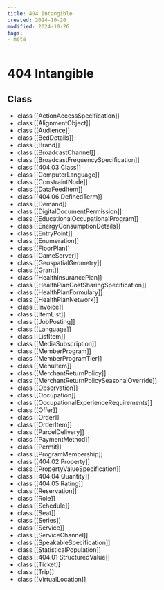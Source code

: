 ```yaml
---
title: 404 Intangible
created: 2024-10-26
modified: 2024-10-26
tags: 
- meta
---
```

# 404 Intangible

## Class
- class [[ActionAccessSpecification]]
- class [[AlignmentObject]]
- class [[Audience]]
- class [[BedDetails]]
- class [[Brand]]
- class [[BroadcastChannel]]
- class [[BroadcastFrequencySpecification]]
- class [[404.03 Class]]
- class [[ComputerLanguage]]
- class [[ConstraintNode]]
- class [[DataFeedItem]]
- class [[404.06 DefinedTerm]]
- class [[Demand]]
- class [[DigitalDocumentPermission]]
- class [[EducationalOccupationalProgram]]
- class [[EnergyConsumptionDetails]]
- class [[EntryPoint]]
- class [[Enumeration]]
- class [[FloorPlan]]
- class [[GameServer]]
- class [[GeospatialGeometry]]
- class [[Grant]]
- class [[HealthInsurancePlan]]
- class [[HealthPlanCostSharingSpecification]]
- class [[HealthPlanFormulary]]
- class [[HealthPlanNetwork]]
- class [[Invoice]]
- class [[ItemList]]
- class [[JobPosting]]
- class [[Language]]
- class [[ListItem]]
- class [[MediaSubscription]]
- class [[MemberProgram]]
- class [[MemberProgramTier]]
- class [[MenuItem]]
- class [[MerchantReturnPolicy]]
- class [[MerchantReturnPolicySeasonalOverride]]
- class [[Observation]]
- class [[Occupation]]
- class [[OccupationalExperienceRequirements]]
- class [[Offer]]
- class [[Order]]
- class [[OrderItem]]
- class [[ParcelDelivery]]
- class [[PaymentMethod]]
- class [[Permit]]
- class [[ProgramMembership]]
- class [[404.02 Property]]
- class [[PropertyValueSpecification]]
- class [[404.04 Quantity]]
- class [[404.05 Rating]]
- class [[Reservation]]
- class [[Role]]
- class [[Schedule]]
- class [[Seat]]
- class [[Series]]
- class [[Service]]
- class [[ServiceChannel]]
- class [[SpeakableSpecification]]
- class [[StatisticalPopulation]]
- class [[404.01 StructuredValue]]
- class [[Ticket]]
- class [[Trip]]
- class [[VirtualLocation]]
